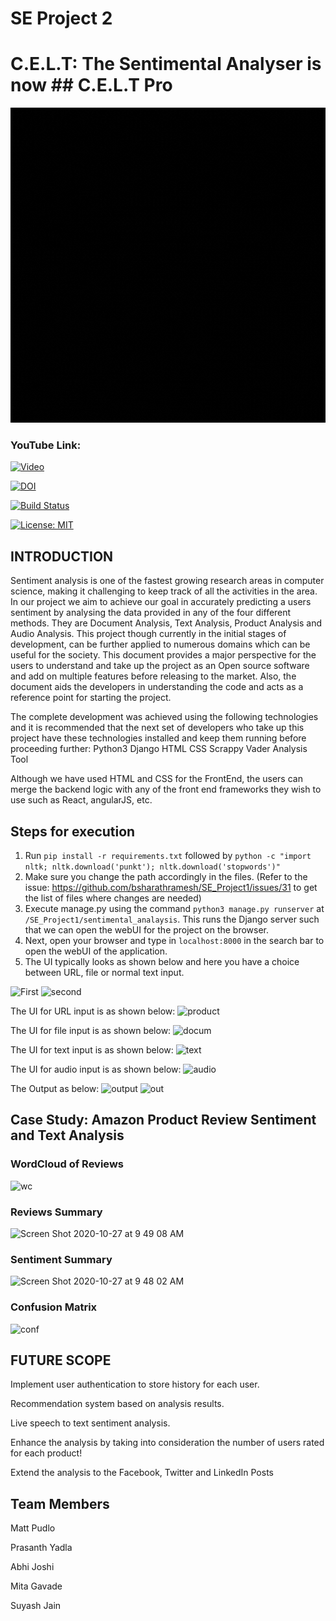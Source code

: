 # SE Project 2

# C.E.L.T: The Sentimental Analyser is now ## C.E.L.T Pro 

![](celt.gif)

### YouTube Link: 

[![Video](https://i9.ytimg.com/vi_webp/zvme9ARshD8/mqdefault.webp?sqp=CJTzs_sF&rs=AOn4CLBkjs-_C1oPtVtZgfWL2llzZA_dKw)](https://youtu.be/VLoJCemCdHg)

[![DOI](https://zenodo.org/badge/295188611.svg)](https://zenodo.org/badge/latestdoi/295188611)

[![Build Status](https://travis-ci.org/bsharathramesh/SE_Project1.svg?branch=master)](https://travis-ci.org/bsharathramesh/SE_Project1)

[![License: MIT](https://img.shields.io/badge/License-MIT-yellow.svg)](https://opensource.org/licenses/MIT)

## INTRODUCTION

Sentiment analysis is one of the fastest growing research areas in computer science, making it challenging to keep track of all the activities in the area. In our project we aim to achieve our goal in accurately predicting a users sentiment by analysing the data provided in any of the four different methods. They are Document Analysis, Text Analysis, Product Analysis and Audio Analysis. This project though currently in the initial stages of development, can be further applied to numerous domains which can be useful for the society. This document provides a major perspective for the users to understand and take up the project as an Open source software and add on multiple features before releasing to the market. Also, the document aids the developers in understanding the code and acts as a reference point for starting the project.

The complete development was achieved using the following technologies and it is recommended that the next set of developers who take up this project have these technologies installed and keep them running before proceeding further:
Python3
Django
HTML
CSS
Scrappy
Vader Analysis Tool

Although we have used HTML and CSS for the FrontEnd, the users can merge the backend logic with any of the front end frameworks they wish to use such as React, angularJS, etc.


## Steps for execution
1. Run `pip install -r requirements.txt` followed by `python -c "import nltk; nltk.download('punkt'); nltk.download('stopwords')"`
2. Make sure you change the path accordingly in the files.  (Refer to the issue: https://github.com/bsharathramesh/SE_Project1/issues/31 to get the list of files where changes are needed)
3. Execute manage.py using the command `python3 manage.py runserver` at `/SE_Project1/sentimental_analaysis`. This runs the Django server such that we can open the webUI for the project on the browser.
4. Next, open your browser and type in `localhost:8000` in the search bar to open the webUI of the application.
5. The UI typically looks as shown below and here you have a choice between URL, file or normal text input.

![First](https://user-images.githubusercontent.com/43075652/97276268-31ce6100-17f4-11eb-8b57-7741069bf311.png)
![second](https://user-images.githubusercontent.com/43075652/97276507-82de5500-17f4-11eb-88e0-0ea41bc9b424.png)

The UI for URL input is as shown below:
![product](https://user-images.githubusercontent.com/43075652/97276542-925d9e00-17f4-11eb-910f-103be084ad13.png)

The UI for file input is as shown below:
![docum](https://user-images.githubusercontent.com/43075652/97277008-2891c400-17f5-11eb-901a-1ebd3da5a32b.png)

The UI for text input is as shown below:
![text](https://user-images.githubusercontent.com/43075652/97277038-33e4ef80-17f5-11eb-8fbc-76bad26adcc9.png)

The UI for audio input is as shown below:
![audio](https://user-images.githubusercontent.com/43075652/97277059-3d6e5780-17f5-11eb-8dcf-a5935d6613ae.png)

The Output as below:
![output](https://user-images.githubusercontent.com/43075652/97277225-74446d80-17f5-11eb-89f5-2b27c957827e.png)
![out](https://user-images.githubusercontent.com/43075652/97277310-8e7e4b80-17f5-11eb-8910-03ec42ea0ff7.png)

## Case Study: Amazon Product Review Sentiment and Text Analysis

### WordCloud of Reviews
![wc](https://user-images.githubusercontent.com/9015214/97310439-9e1f8380-1839-11eb-8060-0944d7e4d7d9.png)

### Reviews Summary
<img width="896" alt="Screen Shot 2020-10-27 at 9 49 08 AM" src="https://user-images.githubusercontent.com/9015214/97310491-aaa3dc00-1839-11eb-97ef-e2e27fd6fad2.png">

### Sentiment Summary
<img width="864" alt="Screen Shot 2020-10-27 at 9 48 02 AM" src="https://user-images.githubusercontent.com/9015214/97310362-834d0f00-1839-11eb-97db-f32a3d1f9eed.png">

### Confusion Matrix
![conf](https://user-images.githubusercontent.com/9015214/97310260-631d5000-1839-11eb-9a3b-102fa9737439.png)



## FUTURE SCOPE

Implement user authentication to store history for each user.

Recommendation system based on analysis results.

Live speech to text sentiment analysis.

Enhance the analysis by taking into consideration the number of users rated for each product!

Extend the analysis to the Facebook, Twitter and LinkedIn Posts

## Team Members

Matt Pudlo

Prasanth Yadla

Abhi Joshi

Mita Gavade

Suyash Jain
				

